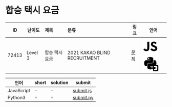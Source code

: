# 합승 택시 요금

| ID | 난이도 | 제목 | 분류 | 링크 | 언어 |
| -- | ---- | :-- | :-- | --- | --- |
| 72413 | Level 3 | 합승 택시 요금 | 2021 KAKAO BLIND RECRUITMENT | [문제](https://programmers.co.kr/learn/courses/30/lessons/72413) | [![javascript](/assets/javascript.svg)](submit.js) [![python3](/assets/python3.svg)](submit.py) |

| 언어 | short | solution | submit |
| --- | ----- | -------- | ------ |
| JavaScript | - | - | [submit.js](submit.js) |
| Python3 | - | - | [submit.py](submit.py) |
